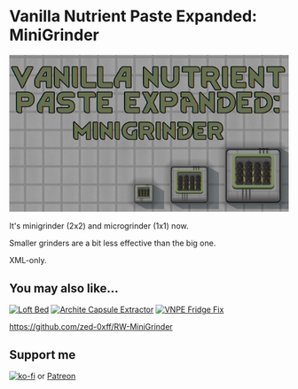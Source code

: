 # Vanilla Nutrient Paste Expanded: MiniGrinder
[![Vanilla Nutrient Paste Expanded: MiniGrinder](About/Preview.png)](https://steamcommunity.com/sharedfiles/filedetails/?id=2957616010)

It's minigrinder (2x2) and microgrinder (1x1) now.
  
Smaller grinders are a bit less effective than the big one.

XML-only.

## You may also like...

[![Loft Bed](https://steamuserimages-a.akamaihd.net/ugc/2030602392616950419/CAF6F6AB4C5D99E729AD70C683C0D78169B028BF/?imw=268&imh=151&ima=fit&impolicy=Letterbox)](https://steamcommunity.com/sharedfiles/filedetails/?id=2961708299)
[![Archite Capsule Extractor](https://steamuserimages-a.akamaihd.net/ugc/2031731300509110720/A4105FE6646E0269354C062D3277E1D473F42AA0/?imw=268&imh=151&ima=fit&impolicy=Letterbox)](https://steamcommunity.com/sharedfiles/filedetails/?id=2959446434)
[![VNPE Fridge Fix](https://steamuserimages-a.akamaihd.net/ugc/2031730758748002449/60775C5C148E58CDA4F19B6E4571A778A86A9FF9/?imw=268&imh=151&ima=fit&impolicy=Letterbox)](https://steamcommunity.com/sharedfiles/filedetails/?id=2976541719)

https://github.com/zed-0xff/RW-MiniGrinder

## Support me

[![ko-fi](https://i.imgur.com/Utx6OIH.png)](https://ko-fi.com/K3K81Z3W5) or [Patreon](https://www.patreon.com/zed_0xff)
